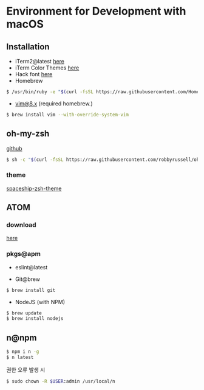 # Environment for Development with macOS

## Installation

* iTerm2@latest [here](https://www.iterm2.com/downloads.html)
* iTerm Color Themes [here](https://github.com/bahlo/iterm-colors)
* Hack font [here](http://sourcefoundry.org/hack/)
* Homebrew
```bash
$ /usr/bin/ruby -e "$(curl -fsSL https://raw.githubusercontent.com/Homebrew/install/master/install)"
```
* vim@8.x (required homebrew.)
```bash
$ brew install vim --with-override-system-vim
```
## oh-my-zsh
[github](https://github.com/robbyrussell/oh-my-zsh)
```bash
$ sh -c "$(curl -fsSL https://raw.githubusercontent.com/robbyrussell/oh-my-zsh/master/tools/install.sh)"
```
### theme
[spaceship-zsh-theme](https://github.com/denysdovhan/spaceship-zsh-theme)

## ATOM

### download
[here](https://atom.io)

### pkgs@apm

* eslint@latest

* Git@brew
```bash
$ brew install git
```
* NodeJS (with NPM)
```bash
$ brew update
$ brew install nodejs
```

## n@npm
```bash
$ npm i n -g
$ n latest
```
권한 오류 발생 시
```bash
$ sudo chown -R $USER:admin /usr/local/n
```
